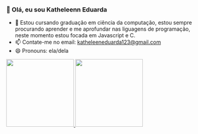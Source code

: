 ### 👋 Olá, eu sou Katheleenn Eduarda
- 🌱 Estou cursando graduação em ciência da computação, estou sempre procurando aprender e me aprofundar nas liguagens de programação, neste momento estou focada em Javascript e C.
- 📫 Contate-me no email: katheleeneduarda123@gmail.com
- 😄 Pronouns: ela/dela

<div>
   <a href="https://github.com/HenryMiles02">
   <img height="180em" src="https://github-readme-stats.vercel.app/api?username=KATheleen268&show_icons=true&theme=tokyonight&include_all_commits=true&count_private=true"/>
   <img height="180em" src="https://github-readme-stats.vercel.app/api/top-langs/?username=KATheleen268&layout=compact&langs_count=6&theme=tokyonight"/>
</div>
<!---
KATHeleen268/KATHeleen268 is a ✨ special ✨ repository because its `README.md` (this file) appears on your GitHub profile.
You can click the Preview link to take a look at your changes.
--->
